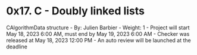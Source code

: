 # 0x17. C - Doubly linked lists

CAlgorithmData structure
    - By: Julien Barbier
    - Weight: 1
    - Project will start May 18, 2023 6:00 AM, must end by May 19, 2023 6:00 AM
    - Checker was released at May 18, 2023 12:00 PM
    - An auto review will be launched at the deadline

